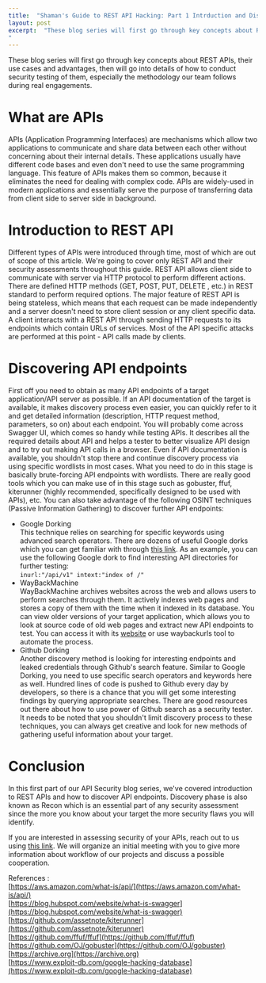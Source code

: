 ```yaml
---
title:  "Shaman's Guide to REST API Hacking: Part 1 Intrduction and Discovery"
layout: post
excerpt:  "These blog series will first go through key concepts about REST APIs, their use cases and advantages, then will go into details of how to conduct security testing of them, especially the methodology our team follows during real engagements.
"
---
```


These blog series will first go through key concepts about REST APIs, their use cases and advantages, then will go into details of how to conduct security testing of them, especially the methodology our team follows during real engagements.

# What are APIs

APIs (Application Programming Interfaces) are mechanisms which allow two applications to communicate and share data between each other without concerning about their internal details. These applications usually have different code bases and even don't need to use the same programming language. This feature of APIs makes them so common, because it eliminates the need for dealing with complex code. APIs are widely-used in modern applications and essentially serve the purpose of transferring data from client side to server side in background.

# Introduction to REST API

Different types of APIs were introduced through time, most of which are out of scope of this article. We're going to cover only REST API and their security assessments throughout this guide. REST API allows client side to communicate with server via HTTP protocol to perform different actions. There are defined HTTP methods (GET, POST, PUT, DELETE , etc.) in REST standard to perform required options. The major feature of REST API is being stateless, which means that each request can be made independently and a server doesn't need to store client session or any client specific data. A client interacts with a REST API through sending HTTP requests to its endpoints which contain URLs of services. Most of the API specific attacks are performed at this point - API calls made by clients.

# Discovering API endpoints

First off you need to obtain as many API endpoints of a target application/API server as possible. If an API documentation of the target is available, it makes discovery process even easier, you can quickly refer to it and get detailed information (description, HTTP request method, parameters, so on)  about each endpoint. You will probably come across Swagger UI, which comes so handy while testing APIs. It describes all the required details about API and helps a tester to better visualize API design and to try out making API calls in a browser. 
Even if API documentation is available, you shouldn't stop there and continue discovery process via using specific wordlists in most cases. What you need to do in this stage is basically brute-forcing API endpoints with wordlists. There are really good tools which you can make use of in this stage such as gobuster, ffuf, kiterunner (highly recommended, specifically designed to be used with APIs), etc.
You can also take advantage of the following OSINT techniques (Passive Information Gathering) to discover further API endpoints:
- Google Dorking<br />
	This technique relies on searching for specific keywords using advanced search operators. There are dozens of useful Google dorks which you can get familiar with through [this link](https://www.exploit-db.com/google-hacking-database). As an example, you can use the following Google dork to find interesting API directories for further testing:<br />
  `inurl:"/api/v1" intext:"index of /"`
- WayBackMachine<br />
	WayBackMachine archives websites across the web and allows users to perform searches through them. It actively indexes web pages and stores a copy of them with the time when it indexed in its database. You can view older versions of your target application, which allows you to look at source code of old web pages and extract new API endpoints to test. You can access it with its [website](https://archive.org) or use waybackurls tool to automate the process.
- Github Dorking<br />
	Another discovery method is looking for interesting endpoints and leaked credentials through Github's search feature. Similar to Google Dorking, you need to use specific search operators and keywords here as well. Hundred lines of code is pushed to Github every day by developers, so there is a chance that you will get some interesting findings by querying appropriate searches.  There are good resources out there about how to use power of Github search as a security tester.
It needs to be noted that you shouldn't limit discovery process to these techniques, you can
always get creative and look for new methods of gathering useful information about your target. 

# Conclusion
In this first part of our API Security blog series, we've covered introduction to REST APIs and how to discover API endpoints. Discovery phase is also known as Recon which is an essential part of any security assessment since the more you know about your target the more security flaws you will identify.

If you are interested in assessing security of your APIs, reach out to us using [this link](https://shamanredteam.com/#/contact). We will organize an initial meeting with you to give more information about workflow of our projects and discuss a possible cooperation. 

References :<br />
[https://aws.amazon.com/what-is/api/](https://aws.amazon.com/what-is/api/)<br />
[https://blog.hubspot.com/website/what-is-swagger](https://blog.hubspot.com/website/what-is-swagger)<br />
[https://github.com/assetnote/kiterunner](https://github.com/assetnote/kiterunner) <br/>
[https://github.com/ffuf/ffuf](https://github.com/ffuf/ffuf) <br />
[https://github.com/OJ/gobuster](https://github.com/OJ/gobuster)<br />
[https://archive.org](https://archive.org)<br />
[https://www.exploit-db.com/google-hacking-database](https://www.exploit-db.com/google-hacking-database)<br />
